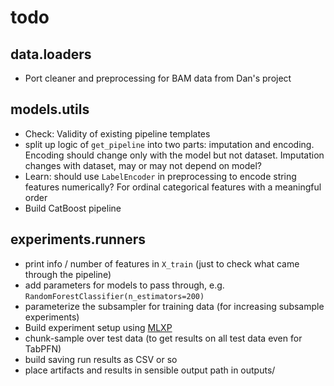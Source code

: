 # todo
## data.loaders
- Port cleaner and preprocessing for BAM data from Dan's project

## models.utils
- Check: Validity of existing pipeline templates
- split up logic of `get_pipeline` into two parts: imputation and encoding. Encoding should change only with the model but not dataset. Imputation changes with dataset, may or may not depend on model? 
- Learn: should use `LabelEncoder` in preprocessing to encode string features numerically? For ordinal categorical features with a meaningful order
- Build CatBoost pipeline

## experiments.runners
- print info / number of features in `X_train` (just to check what came through the pipeline)
- add parameters for models to pass through, e.g. `RandomForestClassifier(n_estimators=200)`
- parameterize the subsampler for training data (for increasing subsample experiments)
- Build experiment setup using [MLXP](https://github.com/inria-thoth/mlxp)
- chunk-sample over test data (to get results on all test data even for TabPFN)
- build saving run results as CSV or so
- place artifacts and results in sensible output path in outputs/